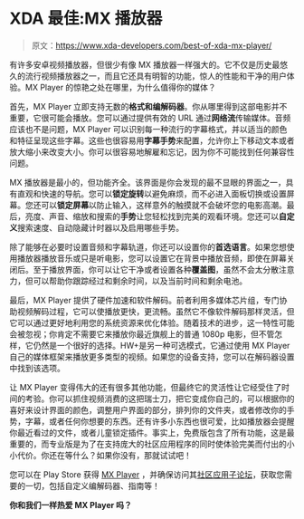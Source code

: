 # XDA 最佳:MX 播放器

> 原文：<https://www.xda-developers.com/best-of-xda-mx-player/>

有许多安卓视频播放器，但很少有像 MX 播放器一样强大的。它不仅是历史最悠久的流行视频播放器之一，而且它还具有明智的功能，惊人的性能和干净的用户体验。MX Player 的惊艳之处在哪里，为什么值得你的媒体？

首先，MX Player 立即支持无数的**格式和编解码器**。你从哪里得到这部电影并不重要，它很可能会播放。您可以通过提供有效的 URL 通过**网络流**传输媒体。音频应该也不是问题，MX Player 可以识别每一种流行的字幕格式，并以适当的颜色和特征呈现这些字幕。这些也很容易用**字幕手势**来配置，允许你上下移动文本或者放大缩小来改变大小。你可以很容易地解雇和忘记，因为你不可能找到任何兼容性问题。

MX 播放器是最小的，但功能齐全。该界面是你会发现的最不显眼的界面之一，具有直观和快速的导航。您可以**锁定旋转**以避免麻烦，而不必进入面板切换或设置屏幕。您还可以**锁定屏幕**以防止输入，这样意外的触摸就不会破坏您的电影高潮。最后，亮度、声音、缩放和搜索的**手势**让您轻松找到完美的观看环境。您还可以**自定义**搜索速度、自动隐藏计时器以及启用哪些手势。

除了能够在必要时设置音频和字幕轨道，你还可以设置你的**首选语言**。如果您想使用播放器播放音乐或只是听电影，您可以设置它在背景中播放音频，即使在屏幕关闭后。至于播放界面，你可以让它干净或者设置各种**覆盖图**，虽然不会太分散注意力，但可以帮助你跟踪经过和剩余时间，以及当前时间和剩余电池。

最后，MX Player 提供了硬件加速和软件解码。前者利用多媒体芯片组，专门协助视频解码过程，它可以使播放更快，更流畅。虽然它不像软件解码那样灵活，但它可以通过更好地利用您的系统资源来优化体验。随着技术的进步，这一特性可能会被忽视；你肯定不需要它来播放你最近旗舰上的普通 1080p 电影，但不管怎样，它仍然是一个很好的选择。HW+是另一种可选模式，它通过使用 MX Player 自己的媒体框架来播放更多类型的视频。如果您的设备支持，您可以在解码器设置中找到该选项。

让 MX Player 变得伟大的还有很多其他功能，但最终它的灵活性让它经受住了时间的考验。你可以抓住视频消费的这把瑞士刀，把它变成你自己的，可以根据你的喜好来设计界面的颜色，调整用户界面的部分，排列你的文件夹，或者修改你的手势，字幕，或者任何你想要的东西。还有许多小东西也很可爱，比如播放器会提醒你最近看过的文件，或者儿童锁定插件。事实上，免费版包含了所有功能，这是最重要的，而专业版是为了在支持庞大的社区应用程序的同时使体验完美而付出的小小代价。你还在等什么？如果你没有，那就试试吧！

您可以在 Play Store 获得 [MX Player](https://play.google.com/store/apps/details?id=com.mxtech.videoplayer.ad&hl=en) ，并确保访问其[社区应用子论坛](http://forum.xda-developers.com/apps/mx-player)，获取您需要的一切，包括自定义编解码器、指南等！

**你和我们一样热爱 MX Player 吗？**